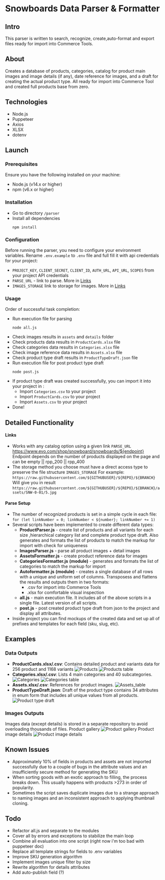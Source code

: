 # Snowboards Data Parser & Formatter
## Intro
This parser is written to search, recognize, create,auto-format and export files ready for import into Commerce Tools.

## About
Сreates a database of products, categories, catalog for product main images and image details (if any), date reference for images, and a draft for creating the actual product type. All ready for import into Commerce Tool and created full products base from zero.

## Technologies
- Node.js
- Puppeteer
- Axios
- XLSX
- dotenv

## Launch
### Prerequisites
Ensure you have the following installed on your machine:
- Node.js (v14.x or higher)
- npm (v6.x or higher)
### Installation 
- Go to directory `/parser`
- Install all dependencies
  ``` 
  npm install 
  ```  
### Configuration
Before running the parser, you need to configure your environment variables.
Rename `.env.example` to `.env` file and full fill it with api credentials for your project:
  - `PROJECT_KEY`, `CLIENT_SECRET`, `CLIENT_ID`, `AUTH_URL`, `API_URL`, `SCOPES` from your project API credentials
  - `PARSE_URL` - link to parse. More in [Links](#links)
  - `IMAGES_STORAGE` link to storage for images.  More in [Links](#links)
  
### Usage
Order of successful task completion:
- Run execution file for parsing
  ``` 
  node all.js 
  ```
- Check images results in `assets` and `details` folder
- Check products data results in `ProductCards.xlsx` file
- Check categories data results in `Categories.xlsx` file
- Check image reference data results in `Assets.xlsx` file
- Check product type draft results in `ProductTypeDraft.json` file
- Run execution file for post product type draft 
  ``` 
  node post.js 
  ```
- If product type draft was created successfully, you can import it into your project in :
  - Import `Categories.csv` to your project
  - Import `ProductCards.csv` to your project
  - Import `Assets.csv` to your project
- Done!

## Detailed Functionality
#### Links
* Works with any catalog option using a given link `PARSE_URL`
https://www.evo.com/shop/snowboard/snowboards/${endpoint}
Endpoint depends on the number of products displayed on the page and can be empty || rpp_200 || rpp_400
* The storage method you choose must have a direct access type to preserve the file structure `IMAGES_STORAGE`
  For example: 
  `https://raw.githubusercontent.com/${GITHUBUSER}/${REPO}/${BRANCH}`
  Will give you in result
  `https://raw.githubusercontent.com/${GITHUBUSER}/${REPO}/${BRANCH}/assets/SNW-0-01/5.jpg`
#### Parse Setup
* The number of recognized products is set in a simple cycle in each file:
  `for (let linkNumber = 0; linkNumber < ${number}; linkNumber += 1)`
* Several scripts have been implemented to create different data types:
  * **ProductParser.js** - create list of products and all variants for each size ,hierarchical category list and complete product type draft. Also generates and formats the list of products to match the markup for import with check for uniqueness
  * **ImagesParser.js** - parse all product images + detail images
  * **AssetsFormatter.js** - create product reference data for images
  * **CategoriesFormatter.js** **(module)** - generates and formats the list of categories to match the markup for import
  * **Autoformatter.js** **(module)** - creates a single database of all rows with a unique and uniform set of columns. Transposess and flattens the results and outputs them in two formats: 
    - .csv for import into Commerce Tools 
    - .xlsx for comfortable visual inspection  
  * **all.js** - main execution file. It includes all of the above scripts in a single file. Latest version of all scripts.
  * **post.js** - post created product type draft from json to the project and display all attributes.
* Inside project you can find mockups of the created data and set up all of prefixes and templates for each field (sku, slug, etc).

## Examples
### Data Outputs
- **ProductCards.xlsx/.csv**: Contains detailed product and variants data for 256 product and 1168 variants
![Products](doc/products.png)
![Products table](doc/products_table.png)
- **Categories.xlsx/.csv**: Lists 4 main categories and 40 subcategories.
![Categories](doc/categories.png)
![Categories table](doc/categories_table.png)
- **Assets.xlsx/.csv**: References for product images.
![Assets_table](doc/assets_table.png)
- **ProductTypeDraft.json**: Draft of the product type contains 34 attributes in enum form that includes all unique values from all products.
![Product type draft](doc/product_type_draft.png)
### Images Outputs
Images data (except details) is stored in a separate repository to avoid overloading thousands of files.
Product gallery
![Product gallery](doc/assets_folder.png)
Product image details
![Product image details](doc/assets_details.png)

## Known Issues
- Approximately 10% of fields in products and assets are not imported successfully due to a couple of bugs in the attribute values ​​and an insufficiently secure method for generating the SKU
- When sorting goods with an exotic approach to filling, the process breaks down. This usually happens with products >273 in order of popularity.
- Sometimes the script saves duplicate images due to a strange approach to naming images and an inconsistent approach to applying thumbnail cloning.
## Todo
- Refactor all.js and separate to the modules
- Cover all by errors and exceptions to stabilize the main loop
- Combine all evaluation into one script (right now i'm too bad with puppeteer doc)
- Replace all template strings for fields to .env variables
- Improve SKU generation algorithm
- Implement images unique filter by size
- Rewrite algorithm for details attributes
- Add auto-publish field (?)